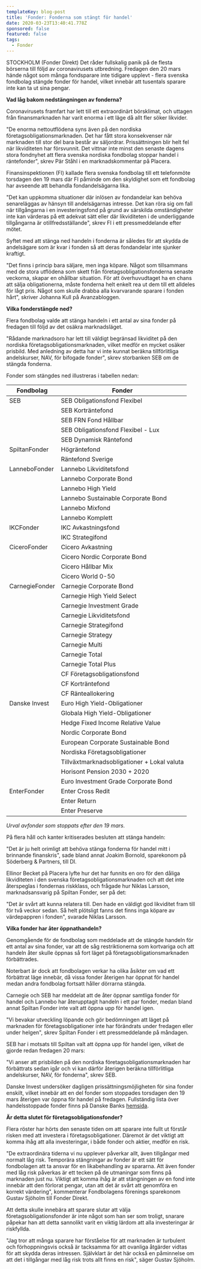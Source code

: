 ```yaml
---
templateKey: blog-post
title: 'Fonder: Fonderna som stängt för handel'
date: 2020-03-23T13:40:41.778Z
sponsored: false
featured: false
tags:
  - Fonder
---
```

STOCKHOLM (Fonder Direkt) Det råder fullskalig panik på de flesta börserna till följd av coronavirusets utbredning. Fredagen den 20 mars hände något som många fondsparare inte tidigare upplevt - flera svenska fondbolag stängde fonder för handel, vilket innebär att tusentals sparare inte kan ta ut sina pengar.

**Vad låg bakom nedstängningen av fonderna?**

Coronavirusets framfart har lett till ett extraordinärt börsklimat, och uttagen från finansmarknaden har varit enorma i ett läge då allt fler söker likvider.

"De enorma nettoutflödena syns även på den nordiska företagsobligationsmarknaden. Det har fått stora konsekvenser när marknaden till stor del bara består av säljordrar. Prissättningen blir helt fel när likviditeten har försvunnit. Det vittnar inte minst den senaste dagens stora fondnyhet att flera svenska nordiska fondbolag stoppar handel i räntefonder", skrev Pär Ståhl i en marknadskommentar på Placera.

Finansinspektionen (FI) kallade flera svenska fondbolag till ett telefonmöte torsdagen den 19 mars där FI påminde om den skyldighet som ett fondbolag har avseende att behandla fondandelsägarna lika.

"Det kan uppkomma situationer där inlösen av fondandelar kan behöva senareläggas av hänsyn till andelsägarnas intresse. Det kan röra sig om fall när tillgångarna i en investeringsfond på grund av särskilda omständigheter inte kan värderas på ett adekvat sätt eller där likviditeten i de underliggande tillgångarna är otillfredsställande", skrev FI i ett pressmeddelande efter mötet.

Syftet med att stänga ned handeln i fonderna är således för att skydda de andelsägare som är kvar i fonden så att deras fondandelar inte sjunker kraftigt.

"Det finns i princip bara säljare, men inga köpare. Något som tillsammans med de stora utflödena som skett från företagsobligationsfonderna senaste veckorna, skapar en ohållbar situation. För att överhuvudtaget ha en chans att sälja obligationerna, måste fonderna helt enkelt rea ut dem till ett alldeles för lågt pris. Något som skulle drabba alla kvarvarande sparare i fonden hårt", skriver Johanna Kull på Avanzabloggen.

**Vilka fonderstängde ned?**

Flera fondbolag valde att stänga handeln i ett antal av sina fonder på fredagen till följd av det osäkra marknadsläget.

"Rådande marknadsoro har lett till väldigt begränsad likviditet på den nordiska företagsobligationsmarknaden, vilket medför en mycket osäker prisbild. Med anledning av detta har vi inte kunnat beräkna tillförlitliga andelskurser, NAV, för bifogade fonder", skrev storbanken SEB om de stängda fonderna.

Fonder som stängdes ned illustreras i tabellen nedan:

<!--EndFragment-->

<!--StartFragment-->

| **Fondbolag**  | **Fonder**                                  |
| -------------- | ------------------------------------------- |
| SEB            | SEB Obligationsfond Flexibel                |
|                | SEB Korträntefond                           |
|                | SEB FRN Fond Hållbar                        |
|                | SEB Obligationsfond Flexibel - Lux          |
|                | SEB Dynamisk Räntefond                      |
| SpiltanFonder  | Högräntefond                                |
|                | Räntefond Sverige                           |
| LanneboFonder  | Lannebo Likviditetsfond                     |
|                | Lannebo Corporate Bond                      |
|                | Lannebo High Yield                          |
|                | Lannebo Sustainable Corporate Bond          |
|                | Lannebo Mixfond                             |
|                | Lannebo Komplett                            |
| IKCFonder      | IKC Avkastningsfond                         |
|                | IKC Strategifond                            |
| CiceroFonder   | Cicero Avkastning                           |
|                | Cicero Nordic Corporate Bond                |
|                | Cicero Hållbar Mix                          |
|                | Cicero World 0-50                           |
| CarnegieFonder | Carnegie Corporate Bond                     |
|                | Carnegie High Yield Select                  |
|                | Carnegie Investment Grade                   |
|                | Carnegie Likviditetsfond                    |
|                | Carnegie Strategifond                       |
|                | Carnegie Strategy                           |
|                | Carnegie Multi                              |
|                | Carnegie Total                              |
|                | Carnegie Total Plus                         |
|                | CF Företagsobligationsfond                  |
|                | CF Korträntefond                            |
|                | CF Ränteallokering                          |
| Danske Invest  | Euro High Yield-Obligationer                |
|                | Globala High Yield-Obligationer             |
|                | Hedge Fixed Income Relative Value           |
|                | Nordic Corporate Bond                       |
|                | European Corporate Sustainable Bond         |
|                | Nordiska Företagsobligationer               |
|                | Tillväxtmarknadsobligationer + Lokal valuta |
|                | Horisont Pension 2030 + 2020                |
|                | Euro Investment Grade Corporate Bond        |
| EnterFonder    | Enter Cross Redit                           |
|                | Enter Return                                |
|                | Enter Preserve                              |

*Urval avfonder som stoppats efter den 19 mars.*

<!--EndFragment-->

På flera håll och kanter kritiserades besluten att stänga handeln:

"Det är ju helt orimligt att behöva stänga fonderna för handel mitt i brinnande finanskris", sade bland annat Joakim Bornold, sparekonom på Söderberg & Partners, till DI.

Ellinor Becket på Placera lyfte hur det har funnits en oro för den dåliga likviditeten i den svenska företagsobligationsmarknaden och att det inte återspeglas i fondernas riskklass, och frågade hur Niklas Larsson, marknadsansvarig på Spiltan Fonder, ser på det:

"Det är svårt att kunna relatera till. Den hade en väldigt god likviditet fram till för två veckor sedan. Så helt plötsligt fanns det finns inga köpare av värdepappren i fonden", svarade Niklas Larsson.

**Vilka fonder har åter öppnathandeln?**

Genomgående för de fondbolag som meddelade att de stängde handeln för ett antal av sina fonder, var att de såg restriktionerna som kortvariga och att handeln åter skulle öppnas så fort läget på företagsobligationsmarknaden förbättrades.

Noterbart är dock att fondbolagen verkar ha olika åsikter om vad ett förbättrat läge innebär, då vissa fonder återigen har öppnat för handel medan andra fondbolag fortsatt håller dörrarna stängda.

Carnegie och SEB har meddelat att de åter öppnar samtliga fonder för handel och Lannebo har återupptagit handeln i ett par fonder, medan bland annat Spiltan Fonder inte valt att öppna upp för handel igen.

"Vi bevakar utveckling löpande och gör bedömningen att läget på marknaden för företagsobligationer inte har förändrats under fredagen eller under helgen", skrev Spiltan Fonder i ett pressmeddelande på måndagen.

SEB har i motsats till Spiltan valt att öppna upp för handel igen, vilket de gjorde redan fredagen 20 mars:

"Vi anser att prisbilden på den nordiska företagsobligationsmarknaden har förbättrats sedan igår och vi kan därför återigen beräkna tillförlitliga andelskurser, NAV, för fonderna", skrev SEB.

Danske Invest undersöker dagligen prissättningsmöjligheten för sina fonder enskilt, vilket innebär att en del fonder som stoppades torsdagen den 19 mars återigen var öppna för handel på fredagen. Fullständig lista över handelsstoppade fonder finns på Danske Banks [hemsida](https://danskebank.se/-/media/files/se/pdf/privat/placeringar/ej-prissatta-fonder-200320.pdf).

**Är detta slutet för företagsobligationsfonder?**

Flera röster har hörts den senaste tiden om att sparare inte fullt ut förstår risken med att investera i företagsobligationer. Däremot är det viktigt att komma ihåg att alla investeringar, i både fonder och aktier, medför en risk.

"De extraordinära tiderna vi nu upplever påverkar allt, även tillgångar med normalt låg risk. Temporära stängningar av fonder är ett sätt för fondbolagen att ta ansvar för en likabehandling av spararna. Att även fonder med låg risk påverkas är ett tecken på de utmaningar som finns på marknaden just nu. Viktigt att komma ihåg är att stängningen av en fond inte innebär att den förlorat pengar, utan att det är svårt att genomföra en korrekt värdering", kommenterar Fondbolagens förenings sparekonom Gustav Sjöholm till Fonder Direkt.

Att detta skulle innebära att sparare slutar att välja företagsobligationsfonder är inte något som han ser som troligt, snarare påpekar han att detta sannolikt varit en viktig lärdom att alla investeringar är riskfyllda.

"Jag tror att många sparare har förståelse för att marknaden är turbulent och förhoppningsvis också är tacksamma för att ovanliga åtgärder vidtas för att skydda deras intressen. Självklart är det här också en påminnelse om att det i tillgångar med låg risk trots allt finns en risk", säger Gustav Sjöholm.